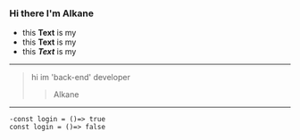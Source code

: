 ### Hi there I'm Alkane

- this **Text** is my
- this __Text__ is my
 - this ***Text*** is my


--------

> hi im 'back-end' developer
>> Alkane

---------------------
```
-const login = ()=> true
const login = ()=> false

```
